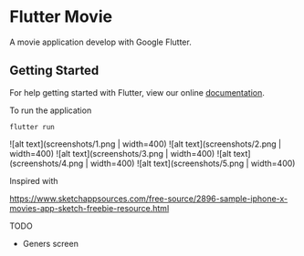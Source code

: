 # Flutter Movie

A movie application develop with Google Flutter.

## Getting Started

For help getting started with Flutter, view our online
[documentation](https://flutter.io/).

To run the application

`flutter run`

![alt text](screenshots/1.png | width=400)
![alt text](screenshots/2.png | width=400)
![alt text](screenshots/3.png | width=400)
![alt text](screenshots/4.png | width=400)
![alt text](screenshots/5.png | width=400)


Inspired with

https://www.sketchappsources.com/free-source/2896-sample-iphone-x-movies-app-sketch-freebie-resource.html

TODO
- Geners screen